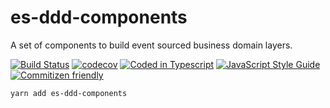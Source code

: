 # es-ddd-components

A set of components to build event sourced business domain layers.

[![Build Status](https://cloud.drone.io/api/badges/gtriggiano/node-es-ddd-components/status.svg)](https://cloud.drone.io/gtriggiano/node-es-ddd-components)
[![codecov](https://codecov.io/gh/gtriggiano/node-es-ddd-components/branch/master/graph/badge.svg)](https://codecov.io/gh/gtriggiano/node-es-ddd-components)
[![Coded in Typescript](https://img.shields.io/badge/%3C%2F%3E-typescript-blue.svg)](https://www.typescriptlang.org/)
[![JavaScript Style Guide](https://img.shields.io/badge/code_style-standard-brightgreen.svg)](https://standardjs.com)
[![Commitizen friendly](https://img.shields.io/badge/commitizen-friendly-brightgreen.svg)](http://commitizen.github.io/cz-cli/)

```bash
yarn add es-ddd-components
```
